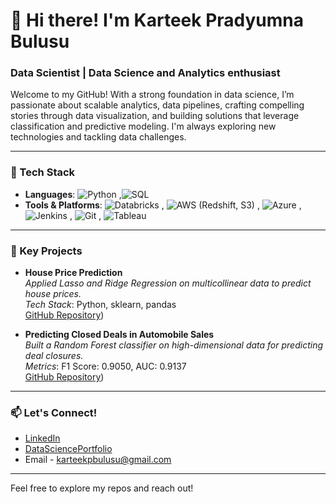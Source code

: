 # 👋 Hi there! I'm Karteek Pradyumna Bulusu

### Data Scientist | Data Science and Analytics enthusiast

Welcome to my GitHub! With a strong foundation in data science, I’m passionate about scalable analytics, data pipelines, crafting compelling stories through data visualization, and building solutions that leverage classification and predictive modeling. I'm always exploring new technologies and tackling data challenges.

---

### 🔧 Tech Stack

- **Languages**: ![Python](https://img.shields.io/badge/Python-3776AB?style=for-the-badge&logo=python&logoColor=white)
,![SQL](https://img.shields.io/badge/SQL-000000?style=for-the-badge&logo=postgresql&logoColor=white)
- **Tools & Platforms**: ![Databricks](https://img.shields.io/badge/Databricks-FF3621?style=for-the-badge&logo=databricks&logoColor=white)
, ![AWS](https://img.shields.io/badge/AWS-232F3E?style=for-the-badge&logo=amazonaws&logoColor=white) (Redshift, S3)
, ![Azure](https://img.shields.io/badge/Azure-0078D4?style=for-the-badge&logo=microsoftazure&logoColor=white)
, ![Jenkins](https://img.shields.io/badge/Jenkins-D24939?style=for-the-badge&logo=jenkins&logoColor=white)
, ![Git](https://img.shields.io/badge/Git-3776AB?style=flat&logo=git&logoColor=white)
, ![Tableau](https://img.shields.io/badge/Tableau-E97627?style=for-the-badge&logo=tableau&logoColor=white)

---

### 🚀 Key Projects

- **House Price Prediction**  
  *Applied Lasso and Ridge Regression on multicollinear data to predict house prices.*  
  *Tech Stack*: Python, sklearn, pandas  
  [GitHub Repository](https://github.com/kartikpradyumna92/Kaggle_House_Price_Predictions))

- **Predicting Closed Deals in Automobile Sales**  
  *Built a Random Forest classifier on high-dimensional data for predicting deal closures.*  
  *Metrics*: F1 Score: 0.9050, AUC: 0.9137  
  [GitHub Repository](https://github.com/kartikpradyumna92/Data-Science--Analysis-of-automobiles-deals-captured))


---

### 📫 Let's Connect!

- [LinkedIn](https://www.linkedin.com/in/karteekpradyumnabulusu)
- [DataSciencePortfolio](https://kartikpradyumna92.github.io/)
- Email - karteekpbulusu@gmail.com

---
Feel free to explore my repos and reach out!

